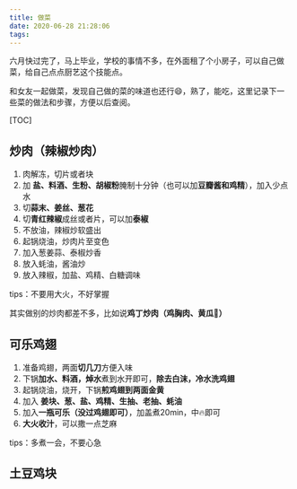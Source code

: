 ```yaml
---
title: 做菜
date: 2020-06-28 21:28:06
tags:
---
```


六月快过完了，马上毕业，学校的事情不多，在外面租了个小房子，可以自己做菜，给自己点点厨艺这个技能点。

和女友一起做菜，发现自己做的菜的味道也还行😄，熟了，能吃，这里记录下一些菜的做法和步骤，方便以后查阅。

<!--more-->

[TOC]

## 炒肉（辣椒炒肉）

1. 肉解冻，切片或者块
2. 加 **盐、料酒、生粉、胡椒粉**腌制十分钟（也可以加**豆瓣酱和鸡精**），加入少点水
3. 切**蒜末、姜丝、葱花**
4. 切**青红辣椒**成丝或者片，可以加**泰椒**
5. 不放油，辣椒炒软盛出
6. 起锅烧油，炒肉片至变色
7. 加入葱姜蒜、泰椒炒香
8. 放入蚝油，酱油炒
9. 放入辣椒，加盐、鸡精、白糖调味

tips：不要用大火，不好掌握

其实做别的炒肉都差不多，比如说**鸡丁炒肉（鸡胸肉、黄瓜🥒）**



## 可乐鸡翅

1. 准备鸡翅，两面**切几刀**方便入味
2. 下锅**加水、料酒，焯水**煮到水开即可，**除去白沫，冷水洗鸡翅**
3. 起锅烧油，烧开，下锅**煎鸡翅到两面金黄**
4. 加入 **姜块、葱、盐、鸡精、生抽、老抽、蚝油**
5. 加入**一瓶可乐（没过鸡翅即可）**，加盖煮20min，中🔥即可
6. **大火收汁**，可以撒一点芝麻

tips：多煮一会，不要心急



## 土豆鸡块








